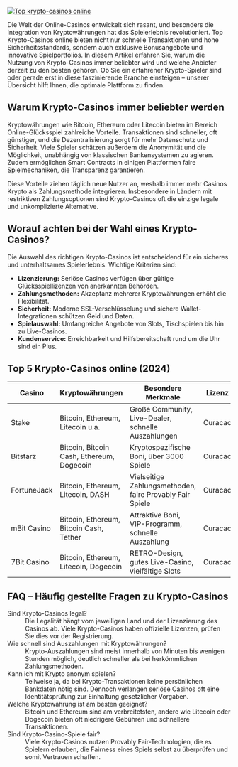 [![Top krypto-casinos online](https://123-caf.pages.dev/gitsignup.png)](https://vrmoo.ru/Bt82HjjY)

<p>Die Welt der Online-Casinos entwickelt sich rasant, und besonders die Integration von Kryptowährungen hat das Spielerlebnis revolutioniert. Top Krypto-Casinos online bieten nicht nur schnelle Transaktionen und hohe Sicherheitsstandards, sondern auch exklusive Bonusangebote und innovative Spielportfolios. In diesem Artikel erfahren Sie, warum die Nutzung von Krypto-Casinos immer beliebter wird und welche Anbieter derzeit zu den besten gehören. Ob Sie ein erfahrener Krypto-Spieler sind oder gerade erst in diese faszinierende Branche einsteigen – unserer Übersicht hilft Ihnen, die optimale Plattform zu finden.</p>  <h2>Warum Krypto-Casinos immer beliebter werden</h2> <p>Kryptowährungen wie Bitcoin, Ethereum oder Litecoin bieten im Bereich Online-Glücksspiel zahlreiche Vorteile. Transaktionen sind schneller, oft günstiger, und die Dezentralisierung sorgt für mehr Datenschutz und Sicherheit. Viele Spieler schätzen außerdem die Anonymität und die Möglichkeit, unabhängig von klassischen Bankensystemen zu agieren. Zudem ermöglichen Smart Contracts in einigen Plattformen faire Spielmechaniken, die Transparenz garantieren.</p> <p>Diese Vorteile ziehen täglich neue Nutzer an, weshalb immer mehr Casinos Krypto als Zahlungsmethode integrieren. Insbesondere in Ländern mit restriktiven Zahlungsoptionen sind Krypto-Casinos oft die einzige legale und unkomplizierte Alternative.</p>  <h2>Worauf achten bei der Wahl eines Krypto-Casinos?</h2> <p>Die Auswahl des richtigen Krypto-Casinos ist entscheidend für ein sicheres und unterhaltsames Spielerlebnis. Wichtige Kriterien sind:</p> <ul>   <li><strong>Lizenzierung:</strong> Seriöse Casinos verfügen über gültige Glücksspiellizenzen von anerkannten Behörden.</li>   <li><strong>Zahlungsmethoden:</strong> Akzeptanz mehrerer Kryptowährungen erhöht die Flexibilität.</li>   <li><strong>Sicherheit:</strong> Moderne SSL-Verschlüsselung und sichere Wallet-Integrationen schützen Geld und Daten.</li>   <li><strong>Spielauswahl:</strong> Umfangreiche Angebote von Slots, Tischspielen bis hin zu Live-Casinos.</li>   <li><strong>Kundenservice:</strong> Erreichbarkeit und Hilfsbereitschaft rund um die Uhr sind ein Plus.</li> </ul>  <h2>Top 5 Krypto-Casinos online (2024)</h2> <table>   <thead>     <tr>       <th>Casino</th>       <th>Kryptowährungen</th>       <th>Besondere Merkmale</th>       <th>Lizenz</th>     </tr>   </thead>   <tbody>     <tr>       <td>Stake</td>       <td>Bitcoin, Ethereum, Litecoin u.a.</td>       <td>Große Community, Live-Dealer, schnelle Auszahlungen</td>       <td>Curacao</td>     </tr>     <tr>       <td>Bitstarz</td>       <td>Bitcoin, Bitcoin Cash, Ethereum, Dogecoin</td>       <td>Kryptospezifische Boni, über 3000 Spiele</td>       <td>Curacao</td>     </tr>     <tr>       <td>FortuneJack</td>       <td>Bitcoin, Ethereum, Litecoin, DASH</td>       <td>Vielseitige Zahlungsmethoden, faire Provably Fair Spiele</td>       <td>Curacao</td>     </tr>     <tr>       <td>mBit Casino</td>       <td>Bitcoin, Ethereum, Bitcoin Cash, Tether</td>       <td>Attraktive Boni, VIP-Programm, schnelle Auszahlung</td>       <td>Curacao</td>     </tr>     <tr>       <td>7Bit Casino</td>       <td>Bitcoin, Ethereum, Litecoin, Dogecoin</td>       <td>RETRO-Design, gutes Live-Casino, vielfältige Slots</td>       <td>Curacao</td>     </tr>   </tbody> </table>  <h2>FAQ – Häufig gestellte Fragen zu Krypto-Casinos</h2> <dl>   <dt>Sind Krypto-Casinos legal?</dt>   <dd>Die Legalität hängt vom jeweiligen Land und der Lizenzierung des Casinos ab. Viele Krypto-Casinos haben offizielle Lizenzen, prüfen Sie dies vor der Registrierung.</dd>    <dt>Wie schnell sind Auszahlungen mit Kryptowährungen?</dt>   <dd>Krypto-Auszahlungen sind meist innerhalb von Minuten bis wenigen Stunden möglich, deutlich schneller als bei herkömmlichen Zahlungsmethoden.</dd>    <dt>Kann ich mit Krypto anonym spielen?</dt>   <dd>Teilweise ja, da bei Krypto-Transaktionen keine persönlichen Bankdaten nötig sind. Dennoch verlangen seriöse Casinos oft eine Identitätsprüfung zur Einhaltung gesetzlicher Vorgaben.</dd>    <dt>Welche Kryptowährung ist am besten geeignet?</dt>   <dd>Bitcoin und Ethereum sind am verbreitetsten, andere wie Litecoin oder Dogecoin bieten oft niedrigere Gebühren und schnellere Transaktionen.</dd>    <dt>Sind Krypto-Casino-Spiele fair?</dt>   <dd>Viele Krypto-Casinos nutzen Provably Fair-Technologien, die es Spielern erlauben, die Fairness eines Spiels selbst zu überprüfen und somit Vertrauen schaffen.</dd> </dl>